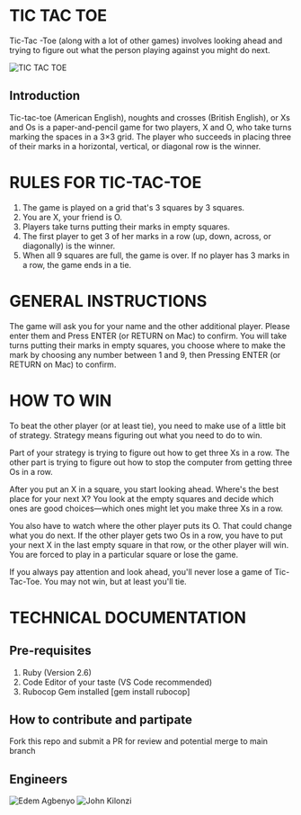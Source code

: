 # TIC TAC TOE
Tic-Tac -Toe (along with a lot of other games) involves looking ahead and trying to figure out what the person playing against you might do next.

![TIC TAC TOE](https://user-images.githubusercontent.com/9586665/68098973-74eb4200-fec8-11e9-99f0-1a1993af3349.jpg)

##  Introduction
Tic-tac-toe (American English), noughts and crosses (British English), or Xs and Os is a paper-and-pencil game for two players, X and O, who take turns marking the spaces in a 3×3 grid. The player who succeeds in placing three of their marks in a horizontal, vertical, or diagonal row is the winner.

# RULES FOR TIC-TAC-TOE
1. The game is played on a grid that's 3 squares by 3 squares.
2. You are X, your friend is O.
3. Players take turns putting their marks in empty squares.
4. The first player to get 3 of her marks in a row (up, down, across, or diagonally) is the winner.
5. When all 9 squares are full, the game is over. If no player has 3 marks in a row, the game ends in a tie.

# GENERAL INSTRUCTIONS

The game will ask you for your name and the other additional player. Please enter them and Press ENTER (or RETURN on Mac) to confirm. 
You will take turns putting their marks in empty squares, you choose where to make the mark by choosing any number between 1 and 9, then Pressing ENTER (or RETURN on Mac) to confirm.

# HOW TO WIN

To beat the other player (or at least tie), you need to make use of a little bit of strategy. Strategy means figuring out what you need to do to win.

Part of your strategy is trying to figure out how to get three Xs in a row. The other part is trying to figure out how to stop the computer from getting three Os in a row.

After you put an X in a square, you start looking ahead. Where's the best place for your next X? You look at the empty squares and decide which ones are good choices—which ones might let you make three Xs in a row.

You also have to watch where the other player puts its O. That could change what you do next. If the other player gets two Os in a row, you have to put your next X in the last empty square in that row, or the other player will win. You are forced to play in a particular square or lose the game.

If you always pay attention and look ahead, you'll never lose a game of Tic-Tac-Toe. You may not win, but at least you'll tie.

# TECHNICAL DOCUMENTATION
## Pre-requisites
1. Ruby (Version 2.6)
2. Code Editor of your taste (VS Code recommended)
3. Rubocop Gem installed [gem install rubocop]

## How to contribute and partipate
Fork this repo and submit a PR for review and potential merge to main branch

## Engineers
![Edem Agbenyo](https://github.com/edemagbenyo/)
![John Kilonzi](https://github.com/kilonzi)